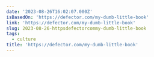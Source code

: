 ```yaml
---
date: '2023-08-26T16:02:07.000Z'
isBasedOn: 'https://defector.com/my-dumb-little-book'
link: 'https://defector.com/my-dumb-little-book'
slug: 2023-08-26-httpsdefectorcommy-dumb-little-book
tags:
  - culture
title: 'https://defector.com/my-dumb-little-book'
---
```


